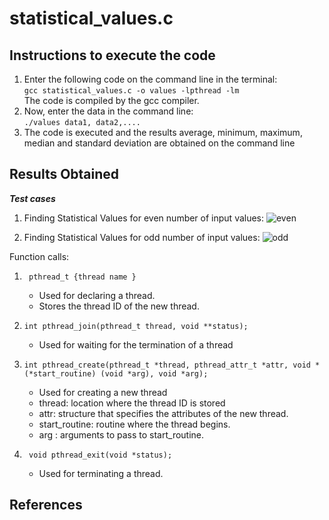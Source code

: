 # statistical_values.c

## Instructions to execute the code

1. Enter the following code on the command line in the terminal: <br> ``` gcc statistical_values.c -o values -lpthread -lm ``` <br> The code is compiled by the gcc compiler.
2. Now, enter the data in the command line: <br> ``` ./values data1, data2,.... ``` 
3. The code is executed and the results average, minimum, maximum, median and standard deviation are obtained on the command line

## Results Obtained
***Test cases***

1. Finding Statistical Values for even number of input values: 
![even](https://user-images.githubusercontent.com/72442915/142990842-44576db5-a907-4e4f-9660-d752c0c5a3e0.jpg)

2. Finding Statistical Values for odd number of input values:
![odd](https://user-images.githubusercontent.com/72442915/142991061-98bf3419-907d-42fa-9010-09a494b28469.jpg)

Function calls:
  1. ``` pthread_t {thread name }```
      * Used for declaring a thread.
      * Stores the thread ID of the new thread.
      
  2. ``` int pthread_join(pthread_t thread, void **status); ```
      * Used for waiting for the termination of a thread
    
      
  
  3. ``` int pthread_create(pthread_t *thread, pthread_attr_t *attr, void *(*start_routine) (void *arg), void *arg); ```
      * Used for creating a new thread
      * thread: location where the thread ID is stored
      * attr:  structure that specifies the attributes of the new thread.
      * start_routine: routine where the thread begins.
      * arg : arguments to pass to start_routine.

  4. ```  void pthread_exit(void *status); ```
      * Used for terminating a thread.


## References

  
